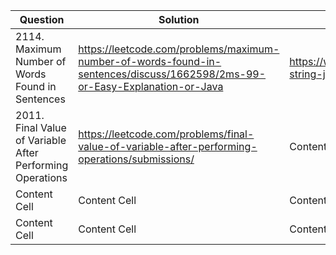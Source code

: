 
| Question      |Solution      |Strategy/ Tips|Resources     |
| ------------- |------------- |------------- |--------------|
| 2114. Maximum Number of Words Found in Sentences | https://leetcode.com/problems/maximum-number-of-words-found-in-sentences/discuss/1662598/2ms-99-or-Easy-Explanation-or-Java | https://www.geeksforgeeks.org/split-string-java-examples/  | The string split() method breaks a given string around matches of the given regular expression. After splitting against the given regular expression, this method returns a char array. |
| 2011. Final Value of Variable After Performing Operations  | https://leetcode.com/problems/final-value-of-variable-after-performing-operations/submissions/  | Content Cell | https://www.w3schools.com/java/java_switch.asp |
| Content Cell  |Content Cell  | Content Cell | Content Cell |
| Content Cell  |Content Cell  | Content Cell | Content Cell |
